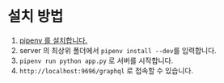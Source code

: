 # 설치 방법
1. [pipenv 를 설치합니다.](https://pipenv.pypa.io/en/latest/)
1. server 의 최상위 폴더에서 `pipenv install --dev`를 입력합니다.
1. `pipenv run python app.py` 로 서버를 시작합니다.
1. `http://localhost:9696/graphql` 로 접속할 수 있습니다.